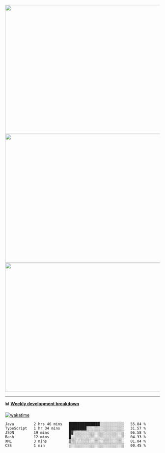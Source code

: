 <p float="left" align="middle"><img src="https://user-images.githubusercontent.com/56089155/195064669-12bd89bb-53c9-44b1-9fd8-993f93f585e1.png" width="600px" height="420px">
<img src="https://user-images.githubusercontent.com/56089155/195064706-c37aa3c8-f669-46c9-abba-1eadcbb910c5.png" width="600px" height="420px">
<img src="https://user-images.githubusercontent.com/56089155/195064753-0de674c7-4fc7-4831-a8a5-402e19cc77be.png" width="600px" height="420px"></p>

<hr />

**📊 [Weekly development breakdown](https://wakatime.com/@Ari24)**

[![wakatime](https://wakatime.com/badge/user/ca34c016-707f-4382-84cf-1823913a1423.svg)](https://wakatime.com/@ca34c016-707f-4382-84cf-1823913a1423)

<!--START_SECTION:waka-->

```text
Java         2 hrs 46 mins   ██████████████░░░░░░░░░░░   55.84 %
TypeScript   1 hr 34 mins    ████████░░░░░░░░░░░░░░░░░   31.57 %
JSON         19 mins         █▓░░░░░░░░░░░░░░░░░░░░░░░   06.58 %
Bash         12 mins         █░░░░░░░░░░░░░░░░░░░░░░░░   04.33 %
XML          3 mins          ▒░░░░░░░░░░░░░░░░░░░░░░░░   01.04 %
CSS          1 min           ░░░░░░░░░░░░░░░░░░░░░░░░░   00.45 %
```

<!--END_SECTION:waka-->

